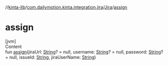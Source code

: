 //[kinta-lib](../../../index.md)/[com.dailymotion.kinta.integration.jira](../index.md)/[Jira](index.md)/[assign](assign.md)



# assign  
[jvm]  
Content  
fun [assign](assign.md)(jiraUrl: [String](https://kotlinlang.org/api/latest/jvm/stdlib/kotlin/-string/index.html)? = null, username: [String](https://kotlinlang.org/api/latest/jvm/stdlib/kotlin/-string/index.html)? = null, password: [String](https://kotlinlang.org/api/latest/jvm/stdlib/kotlin/-string/index.html)? = null, issueId: [String](https://kotlinlang.org/api/latest/jvm/stdlib/kotlin/-string/index.html), jiraUserName: [String](https://kotlinlang.org/api/latest/jvm/stdlib/kotlin/-string/index.html))  



